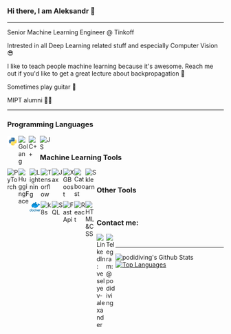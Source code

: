 ### Hi there, I am Aleksandr 👋

---

Senior Machine Learning Engineer @ Tinkoff

Intrested in all Deep Learning related stuff and especially Computer Vision 😎

I like to teach people machine learning because it's awesome. Reach me out if you'd like to get a great lecture about backpropagation 🤩

Sometimes play guitar 🎸

MIPT alumni 🧑‍🔬

---

### Programming Languages  
<img align="left" alt="Python" width="26px" src="https://raw.githubusercontent.com/github/explore/80688e429a7d4ef2fca1e82350fe8e3517d3494d/topics/python/python.png" />
<img align="left" alt="Golang" width="24px" src="https://upload.wikimedia.org/wikipedia/commons/thumb/0/05/Go_Logo_Blue.svg/215px-Go_Logo_Blue.svg.png" />  
<img align="left" alt="C++" width="26px" src="https://upload.wikimedia.org/wikipedia/commons/1/18/ISO_C%2B%2B_Logo.svg" />
<img align="left" alt="JS" width="26px" src="https://w7.pngwing.com/pngs/640/199/png-transparent-javascript-logo-html-javascript-logo-angle-text-rectangle-thumbnail.png" />


<br />


### Machine Learning Tools  
<img align="left" alt="PyTorch" width="26px" src="https://2.bp.blogspot.com/-ofgG__VD7Zw/XCEs2OY92RI/AAAAAAAAAxU/9FT2qCmFlsEqGyr47117H086OnMu_xGCwCPcBGAYYCw/s1600/pytorch-logo.png" />
<img align="left" alt="HuggingFace" width="26px" src="https://avatars.githubusercontent.com/u/25720743?s=200&v=4" />
<img align="left" alt="Lightning" width="26px" src="https://avatars.githubusercontent.com/u/58386951?s=200&v=4" />
<img align="left" alt="Tensorflow" width="26px" src="https://cdn-images-1.medium.com/max/1200/1*iDQvKoz7gGHc6YXqvqWWZQ.png" />
<img align="left" alt="Jax" width="26px" src="https://encrypted-tbn0.gstatic.com/images?q=tbn:ANd9GcTB7nIlQLt9IuoFyec0QZgXbE2qcvS4pqp4VQ&usqp=CAU" />
<img align="left" alt="XGBoost" width="26px" src="https://upload.wikimedia.org/wikipedia/commons/6/69/XGBoost_logo.png" />
<img align="left" alt="Catboost" width="26px" src="https://upload.wikimedia.org/wikipedia/commons/c/cc/CatBoostLogo.png" />
<img align="left" alt="Sklearn" width="26px" src="https://e7.pngegg.com/pngimages/905/45/png-clipart-scikit-learn-python-scikit-logo-brand-learning-text-computer-thumbnail.png" />


<br />


### Other Tools
<img align="left" alt="Docker" width="26px" src="https://raw.githubusercontent.com/github/explore/80688e429a7d4ef2fca1e82350fe8e3517d3494d/topics/docker/docker.png" />
<img align="left" alt="k8s" width="26px" src="https://i0.wp.com/www.upnxtblog.com/wp-content/uploads/2017/11/kubernetes.jpg?fit=722%2C612&ssl=1" />
<img align="left" alt="SQL" width="26px" src="https://w7.pngwing.com/pngs/286/519/png-transparent-microsoft-azure-sql-database-microsoft-sql-server-azure-sql-data-warehouse-logo-text-logo-microsoft-azure.png" />
<img align="left" alt="FastApi" width="26px" src="https://cdn.worldvectorlogo.com/logos/fastapi.svg" />
<img align="left" alt="React" width="26px" src="https://w7.pngwing.com/pngs/403/269/png-transparent-react-react-native-logos-brands-in-colors-icon-thumbnail.png" />
<img align="left" alt="HTML&CSS" width="26px" src="https://upload.wikimedia.org/wikipedia/commons/thumb/1/10/CSS3_and_HTML5_logos_and_wordmarks.svg/1200px-CSS3_and_HTML5_logos_and_wordmarks.svg.png" />


<br />

### Contact me:

[<img align="left" alt="LinkedIn: veselyev-alexander" width="22px" src="https://cdn.jsdelivr.net/npm/simple-icons@v3/icons/linkedin.svg" />][linkedin]
[<img align="left" alt="Telegram: @podidiving" width="22px" src="https://w7.pngwing.com/pngs/772/115/png-transparent-computer-icons-telegram-logo-angle-white-triangle-thumbnail.png" />][telegram]


<br />

---
<img align="left" alt="podidiving's Github Stats" src="https://github-readme-stats.vercel.app/api?username=podidiving&show_icons=true&hide_border=true&theme=dracula" /> 

[![Top Languages](https://github-readme-stats.vercel.app/api/top-langs/?username=podidiving&count_private=true&langs_count=8&theme=dracula&layout=compact&hide=jupyter%20notebook,html,css)](https://github.com/anuraghazra/github-readme-stats)


[linkedin]: https://linkedin.com/in/veselyev-alexander
[telegram]: https://t.me/podidiving